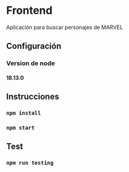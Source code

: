 
# Frontend

Aplicación para buscar personajes de MARVEL

## Configuración
### Version de node
#### 18.13.0
  

## Instrucciones

### `npm install`
### `npm start`

## Test
### `npm run testing` 